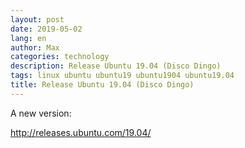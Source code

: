 ```yaml
---
layout: post
date: 2019-05-02
lang: en
author: Max
categories: technology
description: Release Ubuntu 19.04 (Disco Dingo)
tags: linux ubuntu ubuntu19 ubuntu1904 ubuntu19.04
title: Release Ubuntu 19.04 (Disco Dingo)
---
```


A new version:

http://releases.ubuntu.com/19.04/
